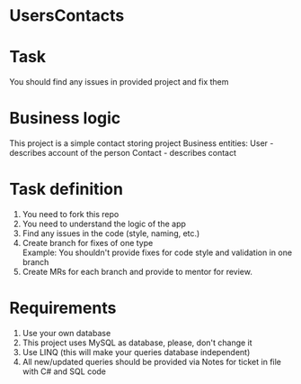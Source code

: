 # UsersContacts   
# Task
You should find any issues in provided project and fix them
# Business logic
This project is a simple contact storing project
 Business entities:
 User - describes account of the person
 Contact - describes contact
# Task definition 
1. You need to fork this repo
2. You need to understand the logic of the app
3. Find any issues in the code (style, naming, etc.)
4. Create branch for fixes of one type  
Example: You shouldn't provide fixes for code style and validation in one branch
5. Create MRs for each branch and provide to mentor for review.
# Requirements
1. Use your own database
2. This project uses MySQL as database, please, don't change it 
3. Use LINQ (this will make your queries database independent)
4. All new/updated queries should be provided via Notes for ticket in file with C# and SQL code

